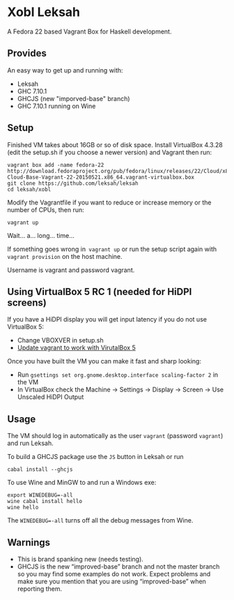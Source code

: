 # Xobl Leksah

A Fedora 22 based Vagrant Box for Haskell development.

## Provides

An easy way to get up and running with:

* Leksah
* GHC 7.10.1
* GHCJS (new "imporved-base" branch)
* GHC 7.10.1 running on Wine

## Setup

Finished VM takes about 16GB or so of disk space.  Install VirtualBox 4.3.28 (edit
the setup.sh if you choose a newer version) and Vagrant then run:

    vagrant box add -name fedora-22 http://download.fedoraproject.org/pub/fedora/linux/releases/22/Cloud/x86_64/Images/Fedora-Cloud-Base-Vagrant-22-20150521.x86_64.vagrant-virtualbox.box
    git clone https://github.com/leksah/leksah
    cd leksah/xobl

Modify the Vagrantfile if you want to reduce or increase memory or the number
of CPUs, then run:

    vagrant up

Wait... a... long... time...

If something goes wrong in` vagrant up` or run the setup script again
with `vagrant provision` on the host machine.

Username is vagrant and password vagrant.

## Using VirtualBox 5 RC 1 (needed for HiDPI screens)

If you have a HiDPI display you will get input latency if you do not use VirtualBox 5:

* Change VBOXVER in setup.sh
* [Update vagrant to work with VirutalBox 5](https://github.com/mitchellh/vagrant/issues/5572#issuecomment-93250550)

Once you have built the VM you can make it fast and sharp looking:

* Run `gsettings set org.gnome.desktop.interface scaling-factor 2` in the VM
* In VirtualBox check the Machine -> Settings -> Display -> Screen -> Use Unscaled HiDPI Output

## Usage

The VM should log in automatically as the user `vagrant` (password `vagrant`)
and run Leksah.

To build a GHCJS package use the `JS` button in Leksah or run

    cabal install --ghcjs

To use Wine and MinGW to and run a Windows exe:

    export WINEDEBUG=-all
    wine cabal install hello
    wine hello

The `WINEDEBUG=-all` turns off all the debug messages from Wine.


## Warnings

* This is brand spanking new (needs testing).
* GHCJS is the new “improved-base” branch and not the master branch so
  you may find some examples do not work.  Expect problems and make sure you
  mention that you are using “improved-base” when reporting them.

